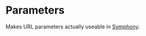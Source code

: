 # Parameters

Makes URL parameters actually useable in [Symphony][1].

[1]: http://getsymphony.com/
